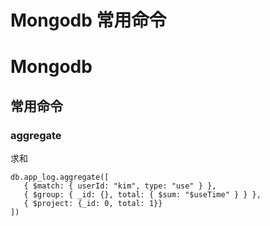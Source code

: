 # Mongodb 常用命令

# Mongodb

## 常用命令

### aggregate

求和

```shell
db.app_log.aggregate([
   { $match: { userId: "kim", type: "use" } },
   { $group: { _id: {}, total: { $sum: "$useTime" } } },
   { $project: {_id: 0, total: 1}}
])
```

